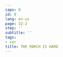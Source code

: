```yaml
---
capo: 0
id: 0
lang: en-us
page: 32-2
step: ''
subtitle: ''
tags:
- var
title: THE MARCH IS HARD
---
```

